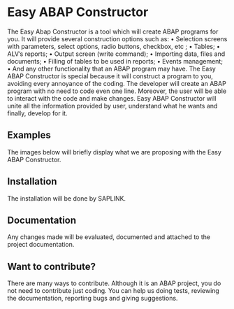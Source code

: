 Easy ABAP Constructor
==========================

The Easy Abap Constructor is a tool which will create ABAP programs for you. It will provide several construction options such as:
•	Selection screens with parameters, select options, radio buttons, checkbox, etc ;
•	Tables;
•	ALV’s reports;
•	Output screen (write command);
•	Importing data, files and documents;
•	Filling of tables to be used in reports;
•	Events management;
•	And any other functionality that an ABAP program may have.
The Easy ABAP Constructor is special because it will construct a program to you, avoiding every annoyance of the coding. The developer will create an ABAP program with no need to code even one line. Moreover, the user will be able to interact with the code and make changes. 
Easy ABAP Constructor will unite all the information provided by user, understand what he wants and finally, develop for it.





Examples
------------

The images below will briefly display what we are proposing with the Easy ABAP Constructor.


Installation
------------

The installation will be done by SAPLINK. 


Documentation
------------

Any changes made will be evaluated, documented and attached to the project documentation.


Want to contribute?
------------

There are many ways to contribute. Although it is an ABAP project, you do not need to contribute just coding. You can help us doing tests, reviewing the documentation, reporting bugs and giving suggestions.
